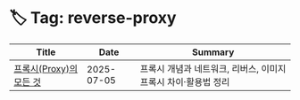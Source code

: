 # 🏷️ Tag: reverse-proxy

| Title | Date | Summary |
|-------|------|---------|
| [프록시(Proxy)의 모든 것](https://github.com/MinHyeok-lee1/TIL/blob/main/2025/07/05-proxy.md) | 2025-07-05 | 프록시 개념과 네트워크, 리버스, 이미지 프록시 차이·활용법 정리 |
